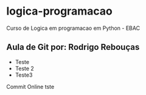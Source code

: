 # logica-programacao
 Curso de Logica em programacao em Python - EBAC


## Aula de Git por: Rodrigo Rebouças
  - Teste
  - Teste 2
  - Teste3

Commit Online tste
